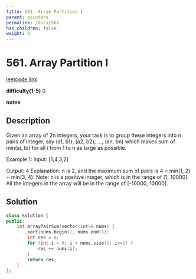 ```yaml
---
title: 561. Array Partition I
parent: pointers
permalink: /docs/561
has_children: false
weight: 6
---
```

# 561. Array Partition I
[leetcode link](https://leetcode.com/problems/array-partition-i/)

**difficulty(1-5)** 
0

**notes**   


## Description
Given an array of 2n integers, your task is to group these integers into n pairs of integer, say (a1, b1), (a2, b2), ..., (an, bn) which makes sum of min(ai, bi) for all i from 1 to n as large as possible.

Example 1:
Input: [1,4,3,2]

Output: 4
Explanation: n is 2, and the maximum sum of pairs is 4 = min(1, 2) + min(3, 4).
Note:
n is a positive integer, which is in the range of [1, 10000].
All the integers in the array will be in the range of [-10000, 10000].

## Solution

```c++
class Solution {
public:
    int arrayPairSum(vector<int>& nums) {
        sort(nums.begin(), nums.end());
        int res = 0;
        for (int i = 0; i < nums.size(); i+=2) {
            res += nums[i];
        }
        return res;
    }
};
```